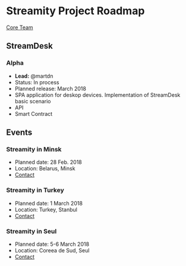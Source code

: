 # Streamity Project Roadmap

[Core Team](https://streamity.org#team)


## StreamDesk

### Alpha

- **Lead:** @martdn
- Status: In process
- Planned release: March 2018
- SPA application for deskop devices. Implementation of StreamDesk basic scenario
- API
- Smart Contract

## Events

### Streamity in Minsk

- Planned date: 28 Feb. 2018
- Location: Belarus, Minsk 
- [Contact](mailto:info@streamity.org)

### Streamity in Turkey

- Planned date: 1 March 2018
- Location: Turkey, Stanbul 
- [Contact](mailto:my@streamity.org)

### Streamity in Seul

- Planned date: 5-6 March 2018
- Location: Coreea de Sud, Seul 
- [Contact](mailto:my@streamity.org)